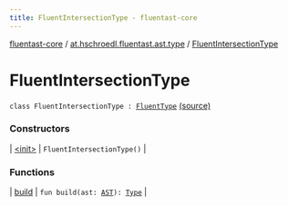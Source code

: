 ```yaml
---
title: FluentIntersectionType - fluentast-core
---
```


[fluentast-core](../../index.html) / [at.hschroedl.fluentast.ast.type](../index.html) / [FluentIntersectionType](.)

# FluentIntersectionType

`class FluentIntersectionType : `[`FluentType`](../-fluent-type/index.html) [(source)](http://github.com/hschroedl/fluentast/tree/master/core/at.hschroedl.fluentast/ast/type/Type.kt#L55)

### Constructors

| [&lt;init&gt;](-init-.html) | `FluentIntersectionType()` |

### Functions

| [build](build.html) | `fun build(ast: `[`AST`](https://help.eclipse.org/neon/topic/org.eclipse.jdt.doc.isv/reference/api/org/eclipse/jdt/core/dom/AST.html)`): `[`Type`](https://help.eclipse.org/neon/topic/org.eclipse.jdt.doc.isv/reference/api/org/eclipse/jdt/core/dom/Type.html) |

